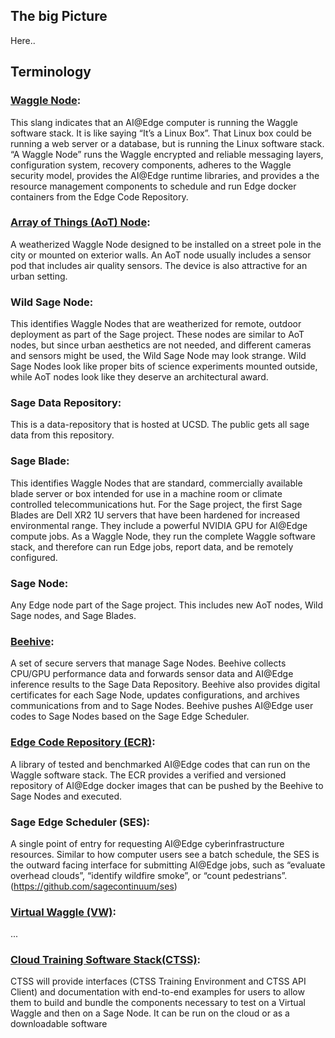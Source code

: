 ## The big Picture

Here..

## Terminology

### [Waggle Node](https://github.com/waggle-sensor/waggle):  

This slang indicates that an AI@Edge computer is running the Waggle software stack.  It is like saying “It’s a Linux Box”.  That Linux box could be running a web server or a database, but is running the Linux software stack.  “A Waggle Node” runs the Waggle encrypted and reliable messaging layers, configuration system, recovery components, adheres to the Waggle security model, provides the AI@Edge runtime libraries, and provides a the resource management components to schedule and run Edge docker containers from the Edge Code Repository. 

### [Array of Things (AoT) Node](https://arrayofthings.github.io/):  
A weatherized Waggle Node designed to be installed on a street pole in the city or mounted on exterior walls.  An AoT node usually includes a sensor pod that includes air quality sensors.  The device is also attractive for an urban setting. 

### Wild Sage Node:  
This identifies Waggle Nodes that are weatherized for remote, outdoor deployment as part of the Sage project.  These nodes are similar to AoT nodes, but since urban aesthetics are not needed, and different cameras and sensors might be used, the Wild Sage Node may look strange.  Wild Sage Nodes look like proper bits of science experiments mounted outside, while AoT nodes look like they deserve an architectural award. 

### Sage Data Repository: 
This is a data-repository that is hosted at UCSD. The public gets all sage data from this repository. 

### Sage Blade: 
This identifies Waggle Nodes that are standard, commercially available blade server or box intended for use in a machine room or climate controlled telecommunications hut.  For the Sage project, the first Sage Blades are Dell XR2 1U servers that have been hardened for increased environmental range. They include a powerful NVIDIA GPU for AI@Edge compute jobs.  As a Waggle Node, they run the complete Waggle software stack, and therefore can run Edge jobs, report data, and be remotely configured.

### Sage Node: 
Any Edge node part of the Sage project.  This includes new AoT nodes, Wild Sage nodes, and Sage Blades.

### [Beehive](https://github.com/waggle-sensor/beehive-server): 
A set of secure servers that manage Sage Nodes.  Beehive collects CPU/GPU performance data and forwards sensor data and AI@Edge inference results to the Sage Data Repository.  Beehive also provides digital certificates for each Sage Node, updates configurations, and archives communications from and to Sage Nodes.  Beehive pushes AI@Edge user codes to Sage Nodes based on the Sage Edge Scheduler. 

### [Edge Code Repository (ECR)](https://github.com/sagecontinuum/ecr): 
A library of tested and benchmarked AI@Edge codes that can run on the Waggle software stack.  The ECR provides a verified and versioned repository of AI@Edge docker images that can be pushed by the Beehive to Sage Nodes and executed.


### Sage Edge Scheduler (SES):  
A single point of entry for requesting AI@Edge cyberinfrastructure resources.  Similar to how computer users see a batch schedule, the SES is the outward facing interface for submitting AI@Edge jobs, such as “evaluate overhead clouds”, “identify wildfire smoke”, or “count pedestrians”. (https://github.com/sagecontinuum/ses)


### [Virtual Waggle (VW)](https://github.com/sagecontinuum/vw): 
... 

### [Cloud Training Software Stack(CTSS)](https://github.com/sagecontinuum/ctss): 
CTSS will provide interfaces (CTSS Training Environment and CTSS API Client) and documentation with end-to-end examples for users to allow them to build and bundle the components necessary to test on a Virtual Waggle and then on a Sage Node. It can be run on the cloud or as a downloadable software

